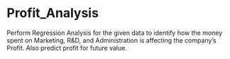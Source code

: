 # Profit_Analysis
Perform Regression Analysis for the given data to identify how the money spent on Marketing, R&amp;D, and Administration is affecting the company’s Profit. Also predict profit for future value.
